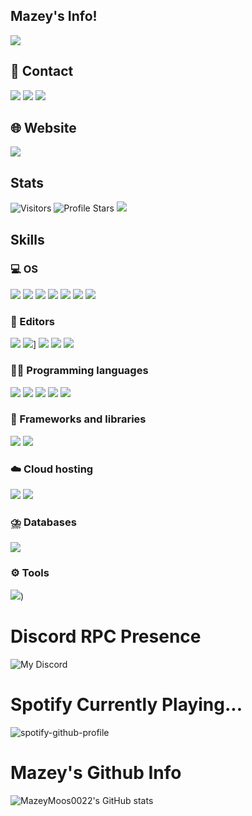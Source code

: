 ## Mazey's Info!
![](https://img.shields.io/badge/MazeyMoos0022-%23121011.svg?logo=github&logoColor=white)

## 📩 Contact
![](https://img.shields.io/badge/mazeymoos0022-%23E4405F.svg?logo=Instagram&logoColor=white)
![](https://img.shields.io/badge/mazeymoos0022-%235865F2.svg?&logo=discord&logoColor=white)
![](https://img.shields.io/badge/-mazeymoos0022%40gmail.com-c71610?logo=Gmail&)

## 🌐 Website
<a href="https://www.mazeymoos.com"><img src="https://img.shields.io/badge/-My%20Website-lightgrey?logo=GitHub"></a>

## Stats
<img src="https://komarev.com/ghpvc/?username=mazeymoos0022&label=Profile%20Views&color=008042label=Visitors" alt="Visitors"></a>
<img src="https://img.shields.io/badge/dynamic/json?&label=Total%20Stars&query=%24.stars&url=https://api.github-star-counter.workers.dev/user/mazeymoos0022" alt="Profile Stars"></a>
<img src="https://img.shields.io/github/stars/mazeymoos0022"></a>

## Skills
### 💻 OS
![](https://img.shields.io/badge/Debian-A81D33?logo=debian&logoColor=fff)
![](https://img.shields.io/badge/iOS-000000?&logo=apple&logoColor=white)
![](https://img.shields.io/badge/Windows-0078D6.svg?logo=Windows&logoColor=black)
![](https://img.shields.io/badge/Ubuntu-E95420.svg?logo=Ubuntu&logoColor=black)
![](https://img.shields.io/badge/Kali%20Linux-557C94?logo=kalilinux&logoColor=fff)
![](https://img.shields.io/badge/Linux%20Mint-87CF3E?logo=linuxmint&logoColor=fff)
![](https://img.shields.io/badge/NixOS-5277C3?logo=nixos&logoColor=fff)

### 📝 Editors
![](https://img.shields.io/badge/Visual%20Studio%20Code-0078d7.svg?logo=visual-studio-code&logoColor=white)
![](https://img.shields.io/badge/IntelliJIDEA-000000.svg?logo=intellij-idea&logoColor=white)]
![](https://img.shields.io/badge/Replit-F26207?logo=replit&logoColor=fff)
![](https://img.shields.io/badge/Sublime%20Text-%23575757.svg?logo=sublime-text&logoColor=important)
![](https://custom-icon-badges.demolab.com/badge/Visual%20Studio-5C2D91.svg?&logo=visual-studio&logoColor=white)

### 👨‍💻 Programming languages
![](https://img.shields.io/badge/JavaScript-F7DF1E.svg?logo=javascript&logoColor=black)
![](https://img.shields.io/badge/Python-31A8FF.svg?logo=python&logoColor=white)
![](https://img.shields.io/badge/Java-%23ED8B00.svg?logo=openjdk&logoColor=white)
![](https://img.shields.io/badge/YAML-CB171E?logo=yaml&logoColor=fff)
![](https://img.shields.io/badge/CSS-1572B6?logo=css3&logoColor=fff)

### 🧰 Frameworks and libraries
![](https://img.shields.io/badge/Node.js-43853D.svg?logo=node.js&logoColor=white)
![](https://img.shields.io/badge/Discord.js-512BD4.svg?logo=Discord&logoColor=white)

### ☁️ Cloud hosting
![](https://img.shields.io/badge/Amazon_AWS-232F3E?logo=amazon-aws&logoColor=white)
![](https://img.shields.io/badge/Heroku-430098?logo=heroku&logoColor=white)

### ⛈️ Databases
![](https://img.shields.io/badge/MySQL-4479A1?logo=mysql&logoColor=fff)

### ⚙️ Tools
![](https://img.shields.io/badge/Terminal-4D4D4D.svg?logo=WindowsTerminal&logoColor=white))

# Discord RPC Presence
![My Discord](https://discord-readme-badge.vercel.app/api?id=1025770042245251122)

# Spotify Currently Playing...
![spotify-github-profile](https://spotify-github-profile.kittinanx.com/api/view?uid=x060f5w4ftwv8zc8fi9662t70&cover_image=true&theme=default&show_offline=false&background_color=121212&interchange=false)

# Mazey's Github Info
![MazeyMoos0022's GitHub stats](https://github-readme-stats.vercel.app/api?username=mazeymoos0022&theme=dracula&show_icons=true)
